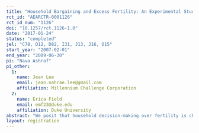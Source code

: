 ```yaml
---
title: "Household Bargaining and Excess Fertility: An Experimental Study in Zambia"
rct_id: "AEARCTR-0001126"
rct_id_num: "1126"
doi: "10.1257/rct.1126-1.0"
date: "2017-01-24"
status: "completed"
jel: "C78, D12, D82, I31, J13, J16, O15"
start_year: "2007-02-01"
end_year: "2009-06-30"
pi: "Nava Ashraf"
pi_other:
  1:
    name: Jean Lee
    email: jean.nahrae.lee@gmail.com
    affiliation: Millennium Challenge Corporation
  2:
    name: Erica Field
    email: emf23@duke.edu
    affiliation: Duke University
abstract: "We posit that household decision-making over fertility is characterized by moral hazard since most contraception can only be perfectly observed by the woman. Using an experiment in Zambia that varied whether women were given access to contraceptives alone or with their husbands, we find that women given access with their husbands were 19 percent less likely to seek family planning services, 25 percent less likely to use concealable contraception, and 27 percent more likely to give birth. However, women given access to contraception alone report a lower subjective well-being, suggesting a psychosocial cost of making contraceptives more concealable."
layout: registration
---
```


